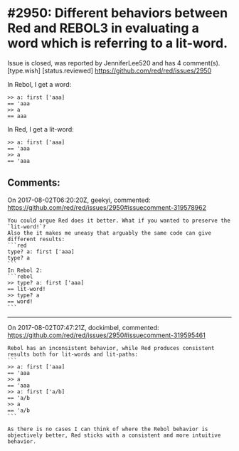 
#2950: Different behaviors between Red and REBOL3 in evaluating a word which is referring to a lit-word.
================================================================================
Issue is closed, was reported by JenniferLee520 and has 4 comment(s).
[type.wish] [status.reviewed]
<https://github.com/red/red/issues/2950>

In Rebol, I get a word:
```Red
>> a: first ['aaa]
== 'aaa
>> a
== aaa
```
In Red, I get a lit-word:
```Red
>> a: first ['aaa] 
== 'aaa
>> a
== 'aaa
```


Comments:
--------------------------------------------------------------------------------

On 2017-08-02T06:20:20Z, geekyi, commented:
<https://github.com/red/red/issues/2950#issuecomment-319578962>

    You could argue Red does it better. What if you wanted to preserve the `lit-word!`?
    Also the it makes me uneasy that arguably the same code can give different results:
    ```red
    type? a: first ['aaa]
    type? a
    ```
    In Rebol 2:
    ```rebol
    >> type? a: first ['aaa]
    == lit-word!
    >> type? a
    == word!
    ```

--------------------------------------------------------------------------------

On 2017-08-02T07:47:21Z, dockimbel, commented:
<https://github.com/red/red/issues/2950#issuecomment-319595461>

    Rebol has an inconsistent behavior, while Red produces consistent results both for lit-words and lit-paths:
    ```
    >> a: first ['aaa]
    == 'aaa
    >> a
    == 'aaa
    >> a: first ['a/b]
    == 'a/b
    >> a
    == 'a/b
    ```
    
    As there is no cases I can think of where the Rebol behavior is objectively better, Red sticks with a consistent and more intuitive behavior.

